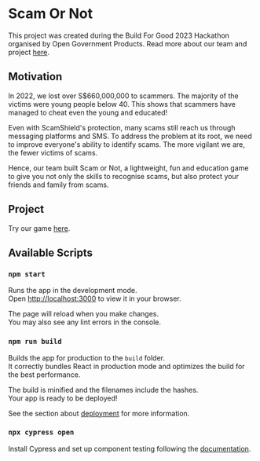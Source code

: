 # Scam Or Not

This project was created during the Build For Good 2023 Hackathon organised by Open Government Products. Read more about our team and project [here](https://www.build.gov.sg/projects/scamornot).

## Motivation

In 2022, we lost over S$660,000,000 to scammers. The majority of the victims were young people below 40. This shows that scammers have managed to cheat even the young and educated!

Even with ScamShield's protection, many scams still reach us through messaging platforms and SMS. To address the problem at its root, we need to improve everyone's ability to identify scams. The more vigilant we are, the fewer victims of scams.

Hence, our team built Scam or Not, a lightweight, fun and education game to give you not only the skills to recognise scams, but also protect your friends and family from scams.

## Project

Try our game [here](https://go.gov.sg/scam-or-not).

## Available Scripts

### `npm start`

Runs the app in the development mode.\
Open [http://localhost:3000](http://localhost:3000) to view it in your browser.

The page will reload when you make changes.\
You may also see any lint errors in the console.

### `npm run build`

Builds the app for production to the `build` folder.\
It correctly bundles React in production mode and optimizes the build for the best performance.

The build is minified and the filenames include the hashes.\
Your app is ready to be deployed!

See the section about [deployment](https://facebook.github.io/create-react-app/docs/deployment) for more information.

### `npx cypress open`

Install Cypress and set up component testing following the [documentation](https://docs.cypress.io/guides/component-testing/react/overview).
